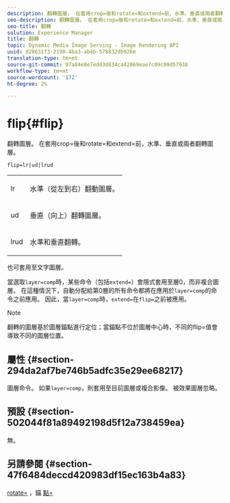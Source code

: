 ```yaml
---
description: 翻轉圖層。 在套用crop=後和rotate=和extend=前，水準、垂直或兩者翻轉圖層。
seo-description: 翻轉圖層。 在套用crop=後和rotate=和extend=前，水準、垂直或兩者翻轉圖層。
seo-title: 翻轉
solution: Experience Manager
title: 翻轉
topic: Dynamic Media Image Serving - Image Rendering API
uuid: d28631f3-2198-4ba3-ab4b-578832db926e
translation-type: tm+mt
source-git-commit: 97a84e8e7edd3d834ca42069eae7c09c00d57938
workflow-type: tm+mt
source-wordcount: '172'
ht-degree: 2%

---
```



# flip{#flip}

翻轉圖層。 在套用crop=後和rotate=和extend=前，水準、垂直或兩者翻轉圖層。

`flip=lr|ud|lrud`

<table id="simpletable_072CA0E24B7146D48AEFD70E51E849C2"> 
 <tr class="strow"> 
  <td class="stentry"> <p> <span class="codeph"> lr  </span> </p> </td> 
  <td class="stentry"> <p>水準（從左到右）翻動圖層。 </p> </td> 
 </tr> 
 <tr class="strow"> 
  <td class="stentry"> <p> <span class="codeph"> ud  </span> </p> </td> 
  <td class="stentry"> <p>垂直（向上）翻轉圖層。 </p> </td> 
 </tr> 
 <tr class="strow"> 
  <td class="stentry"> <p> <span class="codeph"> lrud  </span> </p> </td> 
  <td class="stentry"> <p>水準和垂直翻轉。 </p> </td> 
 </tr> 
</table>

也可套用至文字圖層。

當選取`layer=comp`時，某些命令（包括`extend=`）會隱式套用至層0，而非複合圖層。 在這種情況下，自動分配給第0層的所有命令都將在應用於`layer=comp`的命令之前應用。 因此，當`layer=comp`時，`extend=`在`flip=`之前被應用。

>[!NOTE]
>
>翻轉的圖層基於圖層錨點進行定位；當錨點不位於圖層中心時，不同的flip=值會導致不同的圖層位置。

## 屬性 {#section-294da2af7be746b5adfc35e29ee68217}

圖層命令。 如果`layer=comp`，則套用至目前圖層或複合影像。 被效果圖層忽略。

## 預設 {#section-502044f81a89492198d5f12a738459ea}

無。

## 另請參閱 {#section-47f6484deccd420983df15ec163b4a83}

[rotate=](../../../../../is-api/http-ref/image-serving-api-ref/c-http-protocol-reference/c-command-reference/r-rotate.md#reference-12abb086635546ec9ec2e1a793dc1096) ，錨 [點=](../../../../../is-api/http-ref/image-serving-api-ref/c-http-protocol-reference/c-command-reference/r-anchor.md#reference-6661e548ab284b82828d8d94c8ddeb7c)
